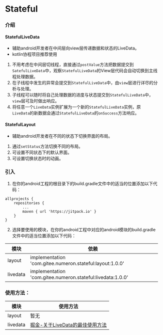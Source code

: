 # Stateful

### 介绍
#### StatefulLiveData
* 辅助android开发者在中间层向view层传递数据和状态的LiveData。
* kotlin协程项目推荐使用
1. 不用考虑在中间层切线程，直接通过`postValue`方法把数据提交到`SatefulLiveData`中，观察`StatefulLiveData`的View层代码会自动切换到主线程处理数据。
2. 在子线程中发生的异常会提交到`StatefulLiveData`中，由`view`层进行详尽的分析与处理。
3. 子线程可以随时将自己处理数据的进度与状态提交到`StatefulLiveData`中，`view`层可及时做出响应。
4. 将任意一个`LiveData`实例扩展为一个新的`StatefulLiveData`实例，原`LiveData`的新数据会通过`StatefulLiveData`的`onSuccess`方法响应。

#### StatefulLayout
* 辅助android开发者在不同的状态下切换界面的布局。
1. 通过`setStatus`方法切换不同的布局。
2. 可设置不同状态下的默认界面。
3. 可设置切换状态时的动画。

### 引入
1.  在你的android工程的根目录下的build.gradle文件中的适当的位置添加以下代码：
```
allprojects {
    repositories {
        ...
        maven { url 'https://jitpack.io' }
    }
}
```
2.  选择要使用的模块，在你的android工程中对应的android模块的build.gradle文件中的适当位置添加以下代码：

| 模块   | 依赖   |
|----------|------------------------------------------------------------|
| layout   | implementation 'com.gitee.numeron.stateful:layout:1.0.0'   |
| livedata | implementation 'com.gitee.numeron.stateful:livedata:1.0.0' |



### 使用方法：

| 模块 | 使用方法 |
|------|--------|
| layout | 暂无 |
| livedata | [掘金-关于LiveData的最佳使用方法](https://juejin.im/post/6844904150031941639) |